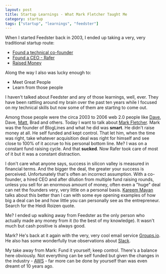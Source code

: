 ```yaml
---
layout: post
title: Startup Learnings - What Mark Fletcher Taught Me
category: startup
tags: ["startup", "learnings", "feedster"]
---
```

When I started Feedster back in 2003, I ended up taking a very, very traditional startup route: 

* [Found a technical co-founder](https://fschiettecatte.wordpress.com)
* [Found a CEO - Rafer](http://www.venturevoice.com/2005/08/vv_show_11_scott_rafer_of_feed.html)
* [Raised Money](http://redeye.firstround.com/2006/03/le_magic.html)

Along the way I also was lucky enough to:

* Meet Great People
* Learn from those people

I haven't talked about Feedster and any of those learnings, well, ever.  They have been rattling around my brain over the past ten years while I focused on my technical skills but now some of them are starting to come out.

Among those people were the circa 2003 to 2006 web 2.0 people like [Dave](http://www.scripting.com/), Dave, [Matt](http://ma.tt), Brad and others.  Today I want to talk about [Mark Fletcher](http://www.wingedpig.com).  Mark was the founder of BlogLines and what he did was **smart**.  He didn't raise money at all.  He self funded and kept control.  That let him, when the time was right, take whatever acquisition deal was right for himself and see close to 100% of it accrue to his personal bottom line.  Me?  I was on a constant fund raising cycle.  And that **sucked**.  Now Rafer took care of most of it but it was a constant distraction. 

I don't care what anyone says, success in silicon valley is measured in financial terms.  And the bigger the deal, the greater your success is perceived.  Unfortunately that's often an incorrect assumption.  With a co-founder, a hired CEO and after dilution from multiple fund raising rounds, unless you sell for an enormous amount of money, often even a "huge" deal can net the founders very, very little on a personal basis. [Kareem Mayan](https://medium.com/@kareem.m/how-to-avoid-building-a-company-that-youll-hate-d1eb76eb9a9d#.90ggozsst) talks about this better than I can with some eye opening examples of how big a deal can be and how little you can personally see as the entrepreneur.  Search for the Heidi Roizen quote.

Me?  I ended up walking away from Feedster as the only person who actually made any money from it (to the best of my knowledge).  It wasn't much but cash positive is always good.

Mark?  He's back at it again with the very, very cool email service [Groups.io](https://groups.io).  He also has some wonderfully true observations about [Slack](https://wingedpig.com/2016/02/05/slack-is-wonderful-and-awesome-and-horrible-and-bad-a-rant/).

My take away from Mark: Fund it yourself; keep control.  There's a balance here obviously.  Not everything can be self funded but given the changes in the industry -  [AWS](http://aws.amazon.com) - far more can be done by yourself than was even dreamt of 10 years ago.  